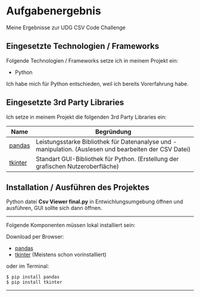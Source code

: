 # Aufgabenergebnis

Meine Ergebnisse zur UDG CSV Code Challenge

## Eingesetzte Technologien / Frameworks

Folgende Technologien / Frameworks setze ich in meinem Projekt ein:

- Python

Ich habe mich für Python entschieden, weil ich bereits Vorerfahrung habe.

## Eingesetzte 3rd Party Libraries

Ich setze in meinem Projekt die folgenden 3rd Party Libraries ein: 

Name | Begründung
--- | ---
[pandas](https://pandas.pydata.org/) | Leistungsstarke Bibliothek für Datenanalyse und -manipulation. (Auslesen und bearbeiten der CSV Datei)
[tkinter](https://docs.python.org/3/library/tkinter.html) | Standart GUI-Bibliothek für Python. (Erstellung der grafischen Nutzeroberfläche) 

## Installation / Ausführen des Projektes

Python datei **Csv Viewer final.py** in Entwichlungsumgebung öffnen und ausführen, GUI sollte sich dann öffnen.

---

Folgende Komponenten müssen lokal installiert sein:

Download per Browser:

- [pandas](https://pandas.pydata.org/docs/getting_started/install.html)
- [tkinter](https://docs.python.org/3/library/tkinter.html) (Meistens schon vorinstalliert)

oder im Terminal:

```console
$ pip install pandas
$ pip install tkinter
```
---
